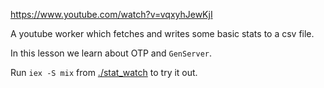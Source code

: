 https://www.youtube.com/watch?v=vqxyhJewKjI

A youtube worker which fetches and writes some basic stats to a csv file.

In this lesson we learn about OTP and `GenServer`.

Run `iex -S mix` from [./stat_watch](./stat_watch) to try it out.
